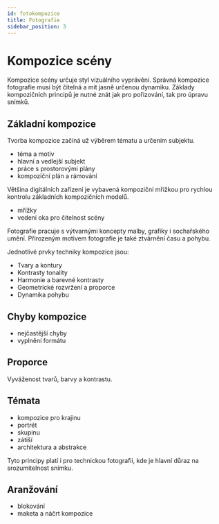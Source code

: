 ```yaml
---
id: fotokompozice
title: Fotografie
sidebar_position: 3
---
```


# Kompozice scény

Kompozice scény určuje styl vizuálního vyprávění. Správná kompozice fotografie musí být čitelná a mít jasně určenou dynamiku. Základy kompozičních principů je nutné znát jak pro pořizování, tak pro úpravu snímků.

## Základní kompozice
Tvorba kompozice začíná už výběrem tématu a určením subjektu.

- téma a motiv
- hlavní a vedlejší subjekt
- práce s prostorovými plány
- kompoziční plán a rámování

Většina digitálních zařízení je vybavená kompoziční mřížkou pro rychlou kontrolu základních kompozičních modelů.
- mřížky
- vedení oka pro čitelnost scény

Fotografie pracuje s výtvarnými koncepty malby, grafiky i sochařského umění. Přirozeným motivem fotografie je také ztvárnění času a pohybu.

Jednotlivé prvky techniky kompozice jsou:

- Tvary a kontury
- Kontrasty tonality
- Harmonie a barevné kontrasty
- Geometrické rozvržení a proporce
- Dynamika pohybu

## Chyby kompozice
- nejčastější chyby
- vyplnění formátu

## Proporce
Vyváženost tvarů, barvy a kontrastu.

## Témata
- kompozice pro krajinu
- portrét
- skupinu
- zátiší
- architektura a abstrakce

Tyto principy platí i pro technickou fotografii, kde je hlavní důraz na srozumitelnost snímku.

## Aranžování
- blokování
- maketa a náčrt kompozice
